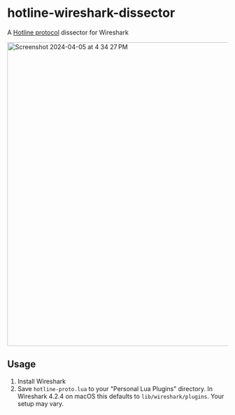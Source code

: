 # hotline-wireshark-dissector

A [Hotline protocol](https://en.wikipedia.org/wiki/Hotline_Communications) dissector for Wireshark

<img width="692" alt="Screenshot 2024-04-05 at 4 34 27 PM" src="https://github.com/jhalter/hotline-wireshark-dissector/assets/868228/eb3ef5ee-21de-4585-9327-f683b2aa6bc9">

## Usage

1. Install Wireshark
2. Save `hotline-proto.lua` to your "Personal Lua Plugins" directory.  In Wireshark 4.2.4 on macOS this defaults to `lib/wireshark/plugins`.  Your setup may vary.
